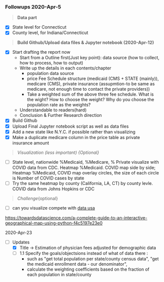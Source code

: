 ### Followups 2020-Apr-5
> **Data part**
- [x] State level for Connecticut
- [x] County level, for Indiana/Connecticut

> **Build Github/Upload data files & Jupyter notebook (2020-Apr-12)**
- [x] Start drafting the report now
    - Start from a Outline first(Just key point): data source (how to collect, how to process, how to output)
    - Write up the details in each contents/chapter
        - population data source<br>
        - price Fee Schedule structure (medicaid (CMS + STATE (mainly)), medicare (CMS), private insurance (assupmtion-to be same as medicare, not enough time to contact the private providers))<br>
        - Take a weighted sum of the above three fee schedule. What is the wight? How to choose the weight? Why do you choose the population rate as the weights? <br>
    - Understandable to readers(hard)
    - Conclusion & Further Research direction
- [x] Build Github
- [x] Upload Final Jupyter notebook script as well as data files
- [x] Add a new state like N.Y.C. if possible rather than visualizing
- [x] Make a duplicate medicare column in the price table as private insurance amount

> *Visualization (less important) {Optional}*
- [ ] State level, nationwide %Medicaid, %Medicare, % Private visualize with COVID data from CDC. Heatmap %Medicaid. COVID map side by side; Heatmap %Medicaid, COVID map overlay circles, the size of each circle is Number of COVID cases by state
- [ ] Try the same heatmap by county (California, LA, CT) by county levle. COVID data from Johns Hopkins or CDC

> *Challenge*{optional}
- [ ] can you visualize compete with [data usa](https://datausa.io/profile/geo/connecticut#health)

https://towardsdatascience.com/a-complete-guide-to-an-interactive-geographical-map-using-python-f4c5197e23e0

2020-Apr-23
- [ ] Updates
    - [x] Title -> Estimation of physician fees adjusted for demographic data
    - [ ] 1.1 Specify the goals/objectsions instead of what of data there : 
        - such as "get total population per state/county census data", "get the medicaid enrollment data - our denominator", 
        - calculate the weighting coefficients based on the fraction of each population in state/county